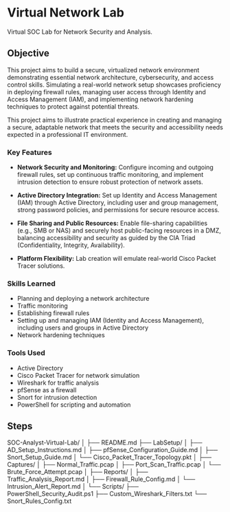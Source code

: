 # Virtual Network Lab

Virtual SOC Lab for Network Security and Analysis. 

## Objective

This project aims to build a secure, virtualized network environment demonstrating essential network architecture, cybersecurity, and access control skills. Simulating a real-world network setup showcases proficiency in deploying firewall rules, managing user access through Identity and Access Management (IAM), and implementing network hardening techniques to protect against potential threats.

This project aims to illustrate practical experience in creating and managing a secure, adaptable network that meets the security and accessibility needs expected in a professional IT environment.

### Key Features

- <b>Network Security and Monitoring:</b> Configure incoming and outgoing firewall rules, set up continuous traffic monitoring, and implement intrusion detection to ensure robust protection of network assets.
  
- <b>Active Directory Integration:</b> Set up Identity and Access Management (IAM) through Active Directory, including user and group management, strong password policies, and permissions for secure resource access.
  
- <b>File Sharing and Public Resources:</b> Enable file-sharing capabilities (e.g., SMB or NAS) and securely host public-facing resources in a DMZ, balancing accessibility and security as guided by the CIA Triad (Confidentiality, Integrity, Availability).
  
- <b>Platform Flexibility:</b> Lab creation will emulate real-world Cisco Packet Tracer solutions.

### Skills Learned

- Planning and deploying a network architecture 
- Traffic monitoring 
- Establishing firewall rules 
- Setting up and managing IAM (Identity and Access Management), including users and groups in Active Directory 
- Network hardening techniques

### Tools Used

- Active Directory
- Cisco Packet Tracer for network simulation
- Wireshark for traffic analysis
- pfSense as a firewall
- Snort for intrusion detection
- PowerShell for scripting and automation

## Steps

SOC-Analyst-Virtual-Lab/
│
├── README.md
├── LabSetup/
│   ├── AD_Setup_Instructions.md
│   ├── pfSense_Configuration_Guide.md
│   ├── Snort_Setup_Guide.md
│   └── Cisco_Packet_Tracer_Topology.pkt
│
├── Captures/
│   ├── Normal_Traffic.pcap
│   ├── Port_Scan_Traffic.pcap
│   └── Brute_Force_Attempt.pcap
│
├── Reports/
│   ├── Traffic_Analysis_Report.md
│   ├── Firewall_Rule_Config.md
│   └── Intrusion_Alert_Report.md
│
└── Scripts/
    ├── PowerShell_Security_Audit.ps1
    ├── Custom_Wireshark_Filters.txt
    └── Snort_Rules_Config.txt

